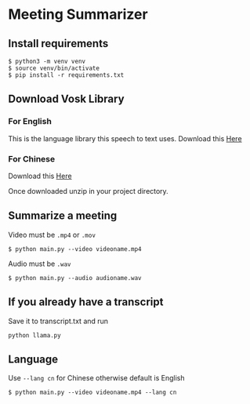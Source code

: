 # Meeting Summarizer

## Install requirements

```
$ python3 -m venv venv
$ source venv/bin/activate
$ pip install -r requirements.txt
```

## Download Vosk Library

### For English
This is the language library this speech to text uses. Download this [Here](https://alphacephei.com/vosk/models/vosk-model-en-us-0.42-gigaspeech.zip)

### For Chinese
Download this [Here](https://alphacephei.com/vosk/models/vosk-model-small-cn-0.22.zip)

Once downloaded unzip in your project directory.

## Summarize a meeting

Video must be `.mp4` or `.mov`

```
$ python main.py --video videoname.mp4
```

Audio must be `.wav`

```
$ python main.py --audio audioname.wav
```

## If you already have a transcript
Save it to transcript.txt and run
```
python llama.py
```

## Language
Use `--lang cn` for Chinese otherwise default is English
```
$ python main.py --video videoname.mp4 --lang cn
```
